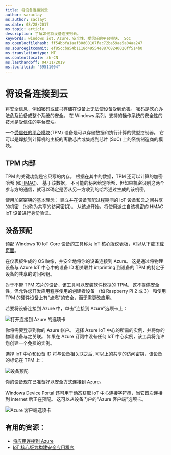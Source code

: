```yaml
---
title: 将设备连接到云
author: saraclay
ms.author: saclayt
ms.date: 08/28/2017
ms.topic: article
description: 了解如何将设备连接到云。
keywords: windows iot，Azure，安全性，受信任的平台模块、 SoC
ms.openlocfilehash: ff54bbfa1aaf30d08107fac72ba59ae5a04aa247
ms.sourcegitcommit: ef85ccba54b1118d49554e88768240020ff514b0
ms.translationtype: MT
ms.contentlocale: zh-CN
ms.lasthandoff: 04/11/2019
ms.locfileid: "59511004"
---
```

# <a name="connect-your-device-to-the-cloud"></a>将设备连接到云

将安全信息，例如密码或证书存储在设备上无法使设备受到危害。 密码是欢心办法危及设备或整个系统的安全。 在 Windows 系列，支持的操作系统的安全性的技术是受信任的平台模块。

一个[受信任的平台模块](https://en.wikipedia.org/wiki/Trusted_Platform_Module)(TPM) 设备是可以存储数据和执行计算的微型控制器。 它可以是焊接到计算机的主板的离散芯片或集成到芯片 (SoC) 上的系统制造商的模块。 

## <a name="inside-the-tpm"></a>TPM 内部 

TPM 的关键功能是它只写的内存。 根据在其中的数据，TPM 还可以计算的加密哈希 (如[HMAC](https://en.wikipedia.org/wiki/Hash-based_message_authentication_code))、 基于该数据。
不可能的秘密给定哈希，但如果机密识别这两个参与方的通信，就可以确定是否从另一方收到的哈希通过生成的该机密。

使用加密密钥的基本理念： 建立并在设备预配过程期间的 IoT 设备和云之间共享的机密 （也称为共享的访问密钥）。 从该点开始，将使用派生自该机密的 HMAC IoT 设备进行身份验证。

## <a name="device-provisioning"></a>设备预配 

预配 Windows 10 IoT Core 设备的工具称为 IoT 核心版仪表板，可以从下载[下载页面](http://go.microsoft.com/fwlink/?LinkID=708576)。

在仪表板生成的 OS 映像，并安全地将你的设备连接到 Azure。 这是通过将物理设备与 Azure IoT 中心中的设备 ID 相关联并 imprinting 到设备的 TPM 的特定于设备的共享的访问密钥。 

对于不带 TPM 芯片的设备，该工具可以安装软件模拟的 TPM。 这不提供安全性，但允许您开发应用程序使用的创建者设备 （如 Raspberry Pi 2 或 3） 和使用 TPM 的硬件设备上有"点燃"的安全，而无需更改应用。 

若要将设备连接到 Azure 中，单击"连接到 Azure"选项卡上：

![打开连接到 Azure 的选项卡](../media/ConnectDeviceToCloud/Building_Secure_Apps_for_IoT_Core_Screen01.png)

你将需要登录到你的 Azure 帐户。 选择 Azure IoT 中心的所需的实例，并将你的物理设备与之关联。 如果在 Azure 订阅中没有任何 IoT 中心实例，该工具将允许您创建一个免费的实例。 

选择 IoT 中心和设备 ID 将与设备相关联之后, 可以上的共享的访问密钥，该设备的标记在 TPM 上：

![设备预配](../media/ConnectDeviceToCloud/Building_Secure_Apps_for_IoT_Core_Screen02.png)

你的设备现在已准备好以安全方式连接到 Azure。 

Windows Device Portal 还可用于动态获取 IoT 中心连接字符串，当它首次连接到 internet 后正在预配。 这可以从设备门户的"Azure 客户端"选项卡。

![Azure 客户端选项卡](../media/ConnectDeviceToCloud/azure-clients.png)

## <a name="helpful-resources"></a>有用的资源：
* [将应用连接到 Azure](../connect-to-cloud/ConnectAppToCloud.md)
* [IoT 核心版为构建安全应用程序](https://blogs.windows.com/buildingapps/2016/07/20/building-secure-apps-for-windows-iot-core/#oqFLXiWIL1iCF8j9.97)
